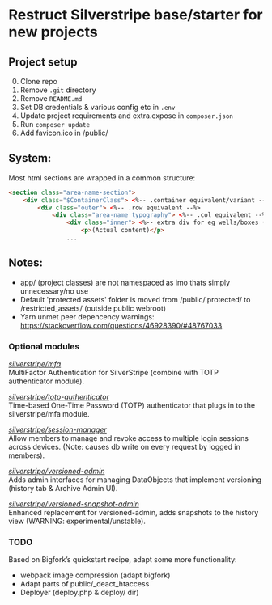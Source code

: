 # Restruct Silverstripe base/starter for new projects

## Project setup

0. Clone repo 
0. Remove `.git` directory
0. Remove `README.md`
0. Set DB credentials & various config etc in `.env`
0. Update project requirements and extra.expose in `composer.json`
0. Run `composer update`
0. Add favicon.ico in /public/

## System:
Most html sections are wrapped in a common structure:

```html
<section class="area-name-section">
    <div class="$ContainerClass"> <%-- .container equivalent/variant --%>
        <div class="outer"> <%-- .row equivalent --%>
            <div class="area-name typography"> <%-- .col equivalent --%>
                <div class="inner"> <%-- extra div for eg wells/boxes (while preserving column spacing) --%>
                    <p>(Actual content)</p>
                ...
```

## Notes:
- app/ (project classes) are not namespaced as imo thats simply unnecessary/no use
- Default 'protected assets' folder is moved from /public/.protected/ to /restricted_assets/ (outside public webroot)
- Yarn unmet peer depencency warnings: https://stackoverflow.com/questions/46928390/#48767033

### Optional modules

*[silverstripe/mfa](https://github.com/silverstripe/silverstripe-mfa)*  
MultiFactor Authentication for SilverStripe (combine with TOTP authenticator module).

*[silverstripe/totp-authenticator](https://github.com/silverstripe/silverstripe-totp-authenticator)*  
Time-based One-Time Password (TOTP) authenticator that plugs in to the silverstripe/mfa module.

*[silverstripe/session-manager](https://github.com/silverstripe/silverstripe-session-manager)*  
Allow members to manage and revoke access to multiple login sessions across devices. (Note: causes db write on every request by logged in members).

*[silverstripe/versioned-admin](https://github.com/silverstripe/silverstripe-versioned-admin)*  
Adds admin interfaces for managing DataObjects that implement versioning (history tab & Archive Admin UI).

*[silverstripe/versioned-snapshot-admin](https://github.com/silverstripe/silverstripe-versioned-snapshot-admin)*  
Enhanced replacement for versioned-admin, adds snapshots to the history view (WARNING: experimental/unstable).


### TODO

Based on Bigfork’s quickstart recipe, adapt some more functionality:

- webpack image compression (adapt bigfork)
- Adapt parts of public/_deact_htaccess
- Deployer (deploy.php & deploy/ dir)


